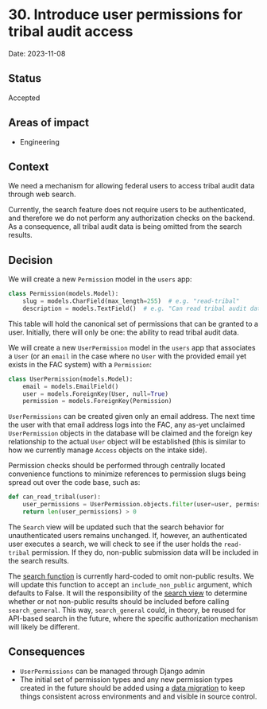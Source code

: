 # 30. Introduce user permissions for tribal audit access

Date: 2023-11-08

## Status

Accepted

## Areas of impact

*   Engineering

## Context
We need a mechanism for allowing federal users to access tribal audit data through web search.

Currently, the search feature does not require users to be authenticated, and therefore we do not perform any authorization checks on the backend. As a consequence, all tribal audit data is being omitted from the search results.

## Decision
We will create a new `Permission` model in the `users` app:

```python
class Permission(models.Model):
    slug = models.CharField(max_length=255)  # e.g. "read-tribal"
    description = models.TextField()  # e.g. "Can read tribal audit data"
```

This table will hold the canonical set of permissions that can be granted to a user. Initially, there will only be one: the ability to read tribal audit data.

We will create a new `UserPermission` model in the `users` app that associates a `User` (or an `email` in the case where no `User` with the provided email yet exists in the FAC system) with a `Permission`:

```python
class UserPermission(models.Model):
    email = models.EmailField()
    user = models.ForeignKey(User, null=True)
    permission = models.ForeignKey(Permission)
```

`UserPermissions` can be created given only an email address. The next time the user with that email address logs into the FAC, any as-yet unclaimed `UserPermission` objects in the database will be claimed and the foreign key relationship to the actual `User` object will be established (this is similar to how we currently manage `Access` objects on the intake side).

Permission checks should be performed through centrally located convenience functions to minimize references to permission slugs being spread out over the code base, such as:

```python
def can_read_tribal(user):
    user_permissions = UserPermission.objects.filter(user=user, permission__slug="read-tribal")
    return len(user_permissions) > 0
```

The `Search` view will be updated such that the search behavior for unauthenticated users remains unchanged. If, however, an authenticated user executes a search, we will check to see if the user holds the `read-tribal` permission. If they do, non-public submission data will be included in the search results.

The [search function](https://github.com/GSA-TTS/FAC/blob/2e56df478dda9f1b5d2e4971fda64d6fdd49cbd5/backend/dissemination/search.py#L6) is currently hard-coded to omit non-public results. We will update this function to accept an `include_non_public` argument, which defaults to False. It will the responsibility of the [search view](https://github.com/GSA-TTS/FAC/blob/2e56df478dda9f1b5d2e4971fda64d6fdd49cbd5/backend/dissemination/views.py#L27) to determine whether or not non-public results should be included before calling `search_general`. This way, `search_general` could, in theory, be reused for API-based search in the future, where the specific authorization mechanism will likely be different.

## Consequences
- `UserPermissions` can be managed through Django admin
- The initial set of permission types and any new permission types created in the future should be added using a [data migration](https://docs.djangoproject.com/en/4.2/topics/migrations/#data-migrations) to keep things consistent across environments and and visible in source control.